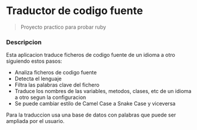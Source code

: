 
# Traductor de codigo fuente

> Proyecto practico para probar ruby

### Descripcion

Esta aplicacion traduce ficheros de codigo fuente de un idioma a otro siguiendo estos pasos:

  - Analiza ficheros de codigo fuente
  - Detecta el lenguaje
  - Filtra las palabras clave del fichero
  - Traduce los nombres de las variables, metodos, clases, etc  de un idioma a otro segun la configuracion
  - Se puede cambiar estilo de Camel Case a Snake Case y viceversa

Para la traduccion usa una base de datos con palabras que puede ser ampliada por el usuario.
